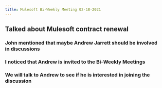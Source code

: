 ```yaml
---
title: Mulesoft Bi-Weekly Meeting 02-18-2021
---
```


## Talked about Mulesoft contract renewal
### John mentioned that maybe Andrew Jarrett should be involved in discussions
### I noticed that Andrew is invited to the Bi-Weekly Meetings
### We will talk to Andrew to see if he is interested in joining the discussion
##
